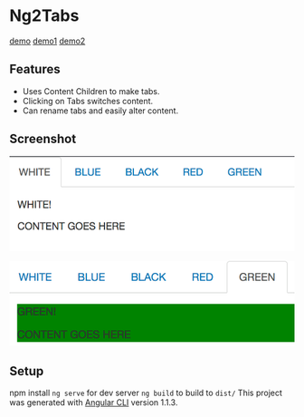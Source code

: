 # Ng2Tabs

[demo](https://somethiiing.github.io/ng2-tabs)
[demo1](https://somethiiing.github.io/ng2-todo-chatbox)
[demo2](https://somethiiing.github.io/ng2-challenges)

## Features
* Uses Content Children to make tabs.
* Clicking on Tabs switches content.
* Can rename tabs and easily alter content.


## Screenshot

![tabs1](https://github.com/somethiiing/ng2-tabs/blob/master/tabs1.png?raw=true)

![tabs2](https://github.com/somethiiing/ng2-tabs/blob/master/tabs2.png?raw=true)


## Setup
npm install
`ng serve` for dev server
`ng build` to build to `dist/`
This project was generated with [Angular CLI](https://github.com/angular/angular-cli) version 1.1.3.